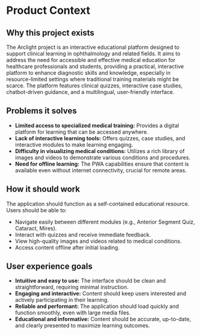 <!-- THE CHANGES - productContext.md | 2025-06-25, SJ -->
# Product Context

## Why this project exists

The Arclight project is an interactive educational platform designed to support clinical learning in ophthalmology and related fields. It aims to address the need for accessible and effective medical education for healthcare professionals and students, providing a practical, interactive platform to enhance diagnostic skills and knowledge, especially in resource-limited settings where traditional training materials might be scarce. The platform features clinical quizzes, interactive case studies, chatbot-driven guidance, and a multilingual, user-friendly interface.

## Problems it solves

- **Limited access to specialized medical training:** Provides a digital platform for learning that can be accessed anywhere.
- **Lack of interactive learning tools:** Offers quizzes, case studies, and interactive modules to make learning engaging.
- **Difficulty in visualizing medical conditions:** Utilizes a rich library of images and videos to demonstrate various conditions and procedures.
- **Need for offline learning:** The PWA capabilities ensure that content is available even without internet connectivity, crucial for remote areas.

## How it should work

The application should function as a self-contained educational resource. Users should be able to:
- Navigate easily between different modules (e.g., Anterior Segment Quiz, Cataract, Mires).
- Interact with quizzes and receive immediate feedback.
- View high-quality images and videos related to medical conditions.
- Access content offline after initial loading.

## User experience goals

- **Intuitive and easy to use:** The interface should be clean and straightforward, requiring minimal instruction.
- **Engaging and interactive:** Content should keep users interested and actively participating in their learning.
- **Reliable and performant:** The application should load quickly and function smoothly, even with large media files.
- **Educational and informative:** Content should be accurate, up-to-date, and clearly presented to maximize learning outcomes.
